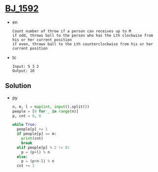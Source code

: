 # [BJ_1592](https://acmicpc.net/problem/1592)

* en

  ```en
  Count number of throw if a person can receives up to M
  if odd, throws ball to the person who has the Lth clockwise from his or her current position
  if even, throws ball to the Lth counterclockwise from his or her current position
  ```

* tc

  ```tc
  Input: 5 3 2
  Output: 10
  ```

## Solution

* py

  ```py
  n, m, l = map(int, input().split())
  people = [0 for _ in range(n)]
  p, cnt = 0, 0

  while True:
    people[p] += 1
    if people[p] == m:
      print(cnt)
      break
    elif people[p] % 2 != 0:
      p = (p+l) % n
    else:
      p = (p+n-l) % n
    cnt += 1
  ```
